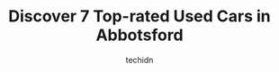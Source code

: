 ---
layout: ampstory
image: https://i0.wp.com/www.auto.or.id/wp-content/uploads/2023/06/eminence-auto-works-0-abbotsford-1686326235.jpeg?resize=640,853
author: techidn
featured: false
description: Abbotsford, British Columbia, Canada is a haven for Used Cars enthusiasts, boasting an impressive array of 7 top-notch establishments. Whether youre a seasoned connoisseur or simply curious
title: Discover 7 Top-rated Used Cars in Abbotsford
cover:
   title: Discover 7 Top-rated Used Cars in Abbotsford
   subtitle: AUTO.OR.ID
   background: https://www.auto.or.id/wp-content/uploads/2023/06/eminence-auto-works-0-abbotsford-1686326235.jpeg

pages: 
 - layout: thirds
   top: <h1>#1 OpenRoad Toyota Abbotsford</h1>
   bottom: "<p>I recently purchased a set of roof racks from the parts department for my Toyota C-HR and the service was excellent. The price was also extremely competitive. The racks a</p>"
   background: https://www.auto.or.id/wp-content/uploads/2023/06/eminence-auto-works-1-abbotsford-1686326236.jpeg
   backgroundblur: true
 - layout: thirds
   top: <h1>#2 Fraser Valley Auto Mall</h1>
   bottom: "<p>30355 Automall Dr, Abbotsford, BC V2T 5M1, Canada</p>"
   background: https://www.auto.or.id/wp-content/uploads/2023/06/eminence-auto-works-2-abbotsford-1686326237.jpeg
   cta:
      link: https://www.auto.or.id/discover-7-top-rated-used-cars-in-abbotsford/
      text: Discover 7 Top-rated Used Cars in Abbotsford
 - layout: thirds
   top: <h1>#3 Windmill Auto Sales</h1>
   bottom: "<p>32585 South Fraser Way, Abbotsford, BC V2T 1X8, Canada</p>"
   background: https://images.unsplash.com/photo-1636325780255-4159d2801864?ixlib=rb-4.0.3&ixid=MnwxMjA3fDB8MHxwaG90by1wYWdlfHx8fGVufDB8fHx8&auto=format&fit=crop&w=640&h=853&q=80
   cta:
      link: https://www.auto.or.id/discover-7-top-rated-used-cars-in-abbotsford/
      text: Discover 7 Top-rated Used Cars in Abbotsford
 - layout: thirds
   top: <h1>#4 Fraser Valley Pre-Owned</h1>
   bottom: "<p>30125 Automall Dr #307, Abbotsford, BC V2T 6Y9, Canada</p>"
   background: https://images.unsplash.com/photo-1568616389647-1ca300610d99?ixlib=rb-4.0.3&ixid=MnwxMjA3fDB8MHxwaG90by1wYWdlfHx8fGVufDB8fHx8&auto=format&fit=crop&w=640&h=853&q=80
   cta:
      link: https://www.auto.or.id/discover-7-top-rated-used-cars-in-abbotsford/
      text: Discover 7 Top-rated Used Cars in Abbotsford
 - layout: thirds
   top: <h1>#5 Eminence Auto Works</h1>
   bottom: "<p>31695 South Fraser Way, Abbotsford, BC V2T 1V1, Canada</p>"
   background: https://images.unsplash.com/photo-1610566062594-fe61d8f17c71?ixlib=rb-4.0.3&ixid=MnwxMjA3fDB8MHxwaG90by1wYWdlfHx8fGVufDB8fHx8&auto=format&fit=crop&w=640&h=853&q=80
   cta:
      link: https://www.auto.or.id/discover-7-top-rated-used-cars-in-abbotsford/
      text: Discover 7 Top-rated Used Cars in Abbotsford
 - layout: thirds
   top: <h1>#6 CarAvenue.ca</h1>
   bottom: "<p>31695 South Fraser Way, Abbotsford, BC V2T 1V1, Canada</p>"
   background: https://images.unsplash.com/photo-1637005218692-a7e234ffcbf4?ixlib=rb-4.0.3&ixid=MnwxMjA3fDB8MHxwaG90by1wYWdlfHx8fGVufDB8fHx8&auto=format&fit=crop&w=640&h=853&q=80
   cta:
      link: https://www.auto.or.id/discover-7-top-rated-used-cars-in-abbotsford/
      text: Discover 7 Top-rated Used Cars in Abbotsford
 - layout: thirds
   top: <h1>#7 The Padda Auto Sales Ltd</h1>
   bottom: "<p>31731 South Fraser Way, Abbotsford, BC V2T 1V2, Canada</p>"
   background: https://images.unsplash.com/photo-1653047256226-ab0d16c758d5?ixlib=rb-4.0.3&ixid=MnwxMjA3fDB8MHxwaG90by1wYWdlfHx8fGVufDB8fHx8&auto=format&fit=crop&w=640&h=853&q=80
   cta:
      link: https://www.auto.or.id/discover-7-top-rated-used-cars-in-abbotsford/
      text: Discover 7 Top-rated Used Cars in Abbotsford
 - layout: thirds
   middle: Continue reading...
   background: https://images.unsplash.com/photo-1637160967973-88751d581827?ixlib=rb-4.0.3&ixid=MnwxMjA3fDB8MHxwaG90by1wYWdlfHx8fGVufDB8fHx8&auto=format&fit=crop&w=640&h=853&q=80
   cta:
      link: https://www.auto.or.id/discover-7-top-rated-used-cars-in-abbotsford/
      text: Discover 7 Top-rated Used Cars in Abbotsford

---